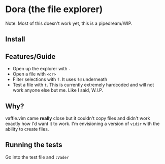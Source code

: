 # Dora (the file explorer)
Note: Most of this doesn't work yet, this is a pipedream/WIP.

## Install

## Features/Guide

- Open up the explorer with `-`
- Open a file with `<cr>`
- Filter selections with `f`. It uses `fd` underneath
- Test a file with `t`. This is currently extremely hardcoded and will not work
  anyone else but me. Like I said, W.I.P.

## Why?

vaffle.vim came **really** close but it couldn't copy files and didn't work
exactly how I'd want it to work. I'm envisioning a version of `vidir` with the
ability to create files.

## Running the tests

Go into the test file and `:Vader`
